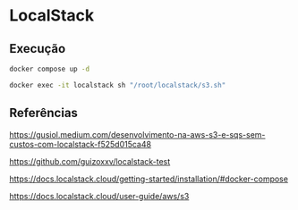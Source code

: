 # LocalStack

## Execução

```bash
docker compose up -d
```

```bash
docker exec -it localstack sh "/root/localstack/s3.sh"
```

## Referências

<https://gusiol.medium.com/desenvolvimento-na-aws-s3-e-sqs-sem-custos-com-localstack-f525d015ca48>

<https://github.com/guizoxxv/localstack-test>

<https://docs.localstack.cloud/getting-started/installation/#docker-compose>

<https://docs.localstack.cloud/user-guide/aws/s3>
